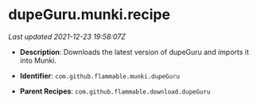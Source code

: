# dupeGuru.munki.recipe

_Last updated 2021-12-23 19:58:07Z_

- **Description**: Downloads the latest version of dupeGuru and imports it into Munki.

- **Identifier**: `com.github.flammable.munki.dupeGuru`

- **Parent Recipes**: `com.github.flammable.download.dupeGuru`